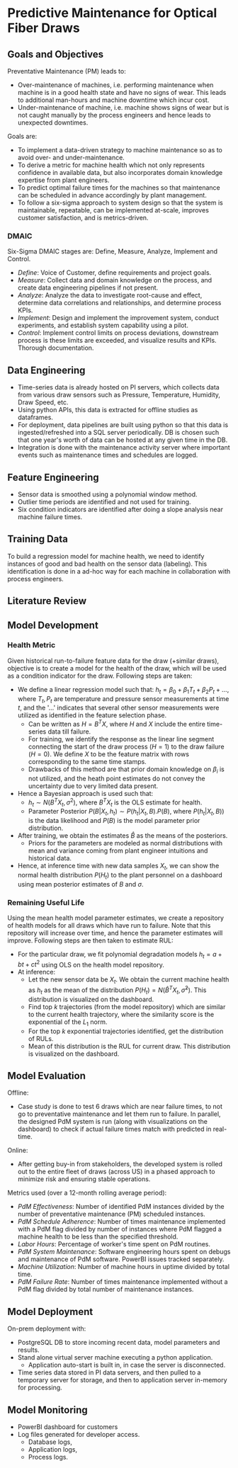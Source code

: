 # Predictive Maintenance for Optical Fiber Draws

## Goals and Objectives
Preventative Maintenance (PM) leads to:
- Over-maintenance of machines, i.e. performing maintenance when machine is in a good health state and have no signs of wear. This leads to additional man-hours and machine downtime which incur cost. 
- Under-maintenance of machine, i.e. machine shows signs of wear but is not caught manually by the process engineers and hence leads to unexpected downtimes. 

Goals are:
- To implement a data-driven strategy to machine maintenance so as to avoid over- and under-maintenance. 
- To derive a metric for machine health which not only represents confidence in available data, but also incorporates domain knowledge expertise from plant engineers. 
- To predict optimal failure times for the machines so that maintenance can be scheduled in advance accordingly by plant management. 
- To follow a six-sigma approach to system design so that the system is maintainable, repeatable, can be implemented at-scale, improves customer satisfaction, and is metrics-driven. 

### DMAIC
Six-Sigma DMAIC stages are: Define, Measure, Analyze, Implement and Control. 
- *Define*: Voice of Customer, define requirements and project goals. 
- *Measure*: Collect data and domain knowledge on the process, and create data engineering pipelines if not present. 
- *Analyze*: Analyze the data to investigate root-cause and effect, determine data correlations and relationships, and determine process KPIs. 
- *Implement*: Design and implement the improvement system, conduct experiments, and establish system capability using a pilot. 
- *Control*: Implement control limits on process deviations, downstream process is these limits are exceeded, and visualize results and KPIs. Thorough documentation. 

## Data Engineering
- Time-series data is already hosted on PI servers, which collects data from various draw sensors such as Pressure, Temperature, Humidity, Draw Speed, etc. 
- Using python APIs, this data is extracted for offline studies as dataframes. 
- For deployment, data pipelines are built using python so that this data is ingested/refreshed into a SQL server periodically. DB is chosen such that one year's worth of data can be hosted at any given time in the DB. 
- Integration is done with the maintenance activity server where important events such as maintenance times and schedules are logged. 

## Feature Engineering
- Sensor data is smoothed using a polynomial window method. 
- Outlier time periods are identified and not used for training. 
- Six condition indicators are identified after doing a slope analysis near machine failure times. 

## Training Data
To build a regression model for machine health, we need to identify instances of good and bad health on the sensor data (labeling). This identification is done in a ad-hoc way for each machine in collaboration with process engineers. 

## Literature Review


## Model Development
### Health Metric
Given historical run-to-failure feature data for the draw (+similar draws), objective is to create a model for the health of the draw, which will be used as a condition indicator for the draw. Following steps are taken:
- We define a linear regression model such that: $h_t = \beta_0 + \beta_1T_t + \beta_2P_t + ...$, where $T_t, P_t$ are temperature and pressure sensor measurements at time $t$, and the '$...$' indicates that several other sensor measurements were utilized as identified in the feature selection phase. 
  - Can be written as $H = B^TX$, where $H$ and $X$ include the entire time-series data till failure. 
  - For training, we identify the response as the linear line segment connecting the start of the draw process ($H=1$) to the draw failure ($H=0$). We define $X$ to be the feature matrix with rows corresponding to the same time stamps. 
  - Drawbacks of this method are that prior domain knowledge on $\beta_i$ is not utilized, and the heath point estimates do not convey the uncertainty due to very limited data present. 
- Hence a Bayesian approach is used such that:
  - $h_t \sim N(B^TX_t, \sigma^2)$, where $B^TX_t$ is the OLS estimate for health. 
  - Parameter Posterior $P(B|X_t,h_t) \sim P(h_t|X_t,B).P(B)$, where $P(h_t|X_t,B))$ is the data likelihood and $P(B)$ is the model parameter prior distribution. 
- After training, we obtain the estimates $\hat{B}$ as the means of the posteriors. 
  - Priors for the parameters are modeled as normal distributions with mean and variance coming from plant engineer intuitions and historical data. 
- Hence, at inference time with new data samples $X_t$, we can show the normal health distribution $P(H_t)$ to the plant personnel on a dashboard using mean posterior estimates of $B$ and $\sigma$.

### Remaining Useful Life
Using the mean health model parameter estimates, we create a repository of health models for all draws which have run to failure. Note that this repository will increase over time, and hence the parameter estimates will improve. Following steps are then taken to estimate RUL:
- For the particular draw, we fit polynomial degradation models $h_t = a + bt + ct^2$ using OLS on the health model repository. 
- At inference:
  - Let the new sensor data be $X_t$. We obtain the current machine health as $h_t$ as the mean of the distribution $P(H_t) = N(\hat{B}^TX_t, \hat{\sigma}^2)$. This distribution is visualized on the dashboard. 
  - Find top $k$ trajectories (from the model repository) which are similar to the current health trajectory, where the similarity score is the exponential of the $L_1$ norm.
  - For the top $k$ exponential trajectories identified, get the distribution of RULs. 
  - Mean of this distribution is the RUL for current draw. This distribution is visualized on the dashboard. 


## Model Evaluation
Offline:
- Case study is done to test 6 draws which are near failure times, to not go to preventative maintenance and let them run to failure. In parallel, the designed PdM system is run (along with visualizations on the dashboard) to check if actual failure times match with predicted in real-time. 

Online:
- After getting buy-in from stakeholders, the developed system is rolled out to the entire fleet of draws (across US) in a phased approach to minimize risk and ensuring stable operations. 

Metrics used (over a 12-month rolling average period):  
- *PdM Effectiveness*: Number of identified PdM instances divided by the number of preventative maintenance (PM) scheduled instances. 
- *PdM Schedule Adherence*: Number of times maintenance implemented with a PdM flag divided by number of instances where PdM flagged a machine health to be less than the specified threshold. 
- *Labor Hours*: Percentage of worker's time spent on PdM routines. 
- *PdM System Maintenance*: Software engineering hours spent on debugs and maintenance of PdM software. PowerBI issues tracked separately. 
- *Machine Utilization*: Number of machine hours in uptime divided by total time. 
- *PdM Failure Rate*: Number of times maintenance implemented without a PdM flag divided by total number of maintenance instances. 

## Model Deployment
On-prem deployment with:
- PostgreSQL DB to store incoming recent data, model parameters and results. 
- Stand alone virtual server machine executing a python application. 
  - Application auto-start is built in, in case the server is disconnected. 
- Time series data stored in PI data servers, and then pulled to a temporary server for storage, and then to application server in-memory for processing. 

## Model Monitoring
- PowerBI dashboard for customers
- Log files generated for developer access. 
  - Database logs,
  - Application logs, 
  - Process logs. 